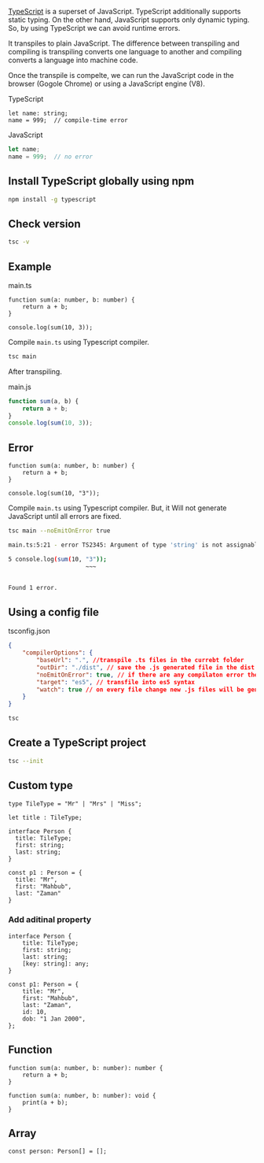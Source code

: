 [TypeScript](https://www.typescriptlang.org/) is a superset of JavaScript. TypeScript additionally supports static typing. On the other hand, JavaScript supports only dynamic typing. So, by using TypeScript we can avoid runtime errors. 

It transpiles to plain JavaScript. The difference between transpiling and compiling is transpiling converts one language to another and compiling converts a language 
into machine code.

Once the transpile is compelte, we can run the JavaScript code in the browser (Gogole Chrome) or using a JavaScript engine (V8).


TypeScript
```tsx
let name: string;
name = 999;  // compile-time error
```

JavaScript
```js
let name;
name = 999;  // no error
```

## Install TypeScript globally using npm

```sh
npm install -g typescript
```

## Check version 

```sh
tsc -v
```

## Example

main.ts

```tsx
function sum(a: number, b: number) {
	return a + b;
}

console.log(sum(10, 3));
```

Compile `main.ts` using Typescript compiler.

```sh
tsc main
```

After transpiling.

main.js

```js
function sum(a, b) {
    return a + b;
}
console.log(sum(10, 3));
```

## Error

```tsx
function sum(a: number, b: number) {
	return a + b;
}

console.log(sum(10, "3"));
```

Compile `main.ts` using Typescript compiler. But, it Will not generate JavaScript until all errors are fixed.

```sh
tsc main --noEmitOnError true
```

```sh
main.ts:5:21 - error TS2345: Argument of type 'string' is not assignable to parameter of type 'number'.

5 console.log(sum(10, "3"));
                      ~~~


Found 1 error.
```

## Using a config file

tsconfig.json
```json
{
	"compilerOptions": {
		"baseUrl": ".", //transpile .ts files in the currebt folder
		"outDir": "./dist", // save the .js generated file in the dist folder
		"noEmitOnError": true, // if there are any compilaton error then don't generate .js files
		"target": "es5", // transfile into es5 syntax
		"watch": true // on every file change new .js files will be generated automatically
	}
}
```

```sh
tsc
```

## Create a TypeScript project

```sh
tsc --init
```

## Custom type

```tsx
type TileType = "Mr" | "Mrs" | "Miss";

let title : TileType;
```

```tsx
interface Person {
  title: TileType;
  first: string;
  last: string;
}

const p1 : Person = {
  title: "Mr",
  first: "Mahbub",
  last: "Zaman"
}
```

### Add aditinal property

```tsx
interface Person {
	title: TileType;
	first: string;
	last: string;
	[key: string]: any;
}

const p1: Person = {
	title: "Mr",
	first: "Mahbub",
	last: "Zaman",
	id: 10,
	dob: "1 Jan 2000",
};
```

## Function

```tsx
function sum(a: number, b: number): number {
	return a + b;
}
```

```tsx
function sum(a: number, b: number): void {
	print(a + b);
}
```

## Array

```tsx
const person: Person[] = [];
```


